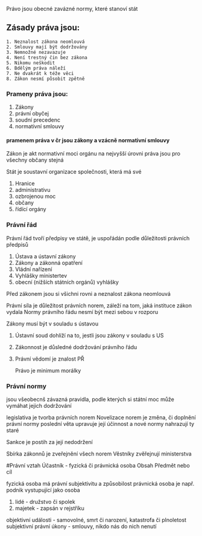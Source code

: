 Právo jsou obecné zavázné normy, které stanoví stát

## Zásady práva jsou:

	1. Neznalost zákona neomlouvá
	2. Smlouvy mají být dodržovány
	3. Nemnožné nezavazuje
	4. Není trestný čin bez zákona
	5. Nikomu neškodit
	6. Bdělým práva náleží
	7. Ne dvakrát k téže věci
	8. Zákon nesmí působit zpětně

### Prameny práva jsou: 
1. Zákony 
2. právní obyčej
3. soudní precedenc
4. normativní smlouvy
#### pramenem práva v čr jsou zákony a vzácně normativní smlouvy

Zákon je akt normativní moci orgánu na nejvyšší úrovni
práva jsou pro všechny občany stejná

Stát je soustavní organizace společnosti, která má své
1. Hranice
2. administrativu
3. ozbrojenou moc
4. občany
5. řídící orgány

### Právní řád

Právní řád tvoří předpisy ve státě, je uspořádán podle důležitosti právních předpisů
1. Ústava a ústavní zákony
2. Zákony a zákonná opatření
3. Vládní nařízení
4. Vyhlášky ministertev
5. obecní (nižších státních orgánů) vyhlášky

Před zákonem jsou si všichni rovni a neznalost zákona neomlouvá

Právní síla je důležitost právních norem, záleží na tom, jaká instituce zákon vydala
Normy právního řádu nesmí být mezi sebou v rozporu

Zákony musí být v souladu s ústavou
1. Ústavní soud dohlíží na to, jestli jsou zákony v souladu s US
2. Zákonnost je důsledné dodržování právního řádu
3. Právní vědomí je znalost PŘ

	Právo je minimum morálky

### Právní normy
jsou všeobecnš závazná pravidla, podle kterých si státní moc může vymáhat jejich dodržování

legislativa je tvorba právních norem
Novelizace norem je změna, či doplnění právní normy
poslední věta upravuje její účinnost a nové normy nahrazují ty staré

Sankce je postih za její nedodržení

Sbírka zákonnů je zveřejnění všech norem
	Věstníky zvěřejnují ministerstva

#Právní vztah
Účastník - fyzická či právnická osoba
Obsah
Předmět nebo cíl

fyzická osoba má právní subjektivitu a způsobilost
právnická osoba je např. podnik vystupující jako osoba 
1. lidé - družstvo či spolek
2. majetek - zapsán v rejstříku

objektivní události - samovolné, smrt či narození, katastrofa či plnoletost
subjektivní právní úkony - smlouvy, nikdo nás do nich nenutí
